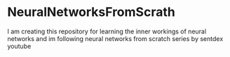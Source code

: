 # NeuralNetworksFromScrath
I am creating this repository for learning the inner workings of neural networks and im following neural networks from scratch series by sentdex youtube
